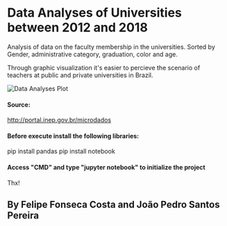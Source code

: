 # Data Analyses of Universities between 2012 and 2018
Analysis of data on the faculty membership in the universities. Sorted by Gender, administrative category, graduation, color and age.

Through graphic visualization it's easier to percieve the scenario of teachers at public and private universities in Brazil.

![Data Analyses Plot](https://github.com/fcostafelipe/Raspagem-de-dados-Ensino-Superior-2012-a-2018/blob/master/raspagem.jpg)

#### Source:

http://portal.inep.gov.br/microdados

#### Before execute install the following libraries:

pip install pandas
pip install notebook

#### Access "CMD" and type "jupyter notebook" to initialize the project

Thx!

## By Felipe Fonseca Costa and João Pedro Santos Pereira
